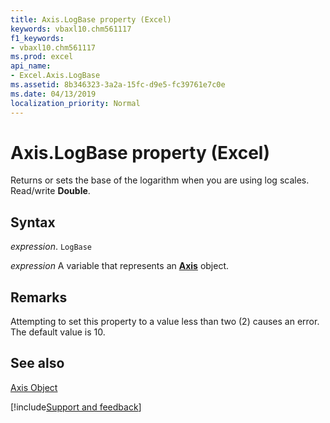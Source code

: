 ```yaml
---
title: Axis.LogBase property (Excel)
keywords: vbaxl10.chm561117
f1_keywords:
- vbaxl10.chm561117
ms.prod: excel
api_name:
- Excel.Axis.LogBase
ms.assetid: 8b346323-3a2a-15fc-d9e5-fc39761e7c0e
ms.date: 04/13/2019
localization_priority: Normal
---
```



# Axis.LogBase property (Excel)

Returns or sets the base of the logarithm when you are using log scales. Read/write  **Double**.


## Syntax

_expression_. `LogBase`

_expression_ A variable that represents an **[Axis](Excel.Axis(object).md)** object.


## Remarks

Attempting to set this property to a value less than two (2) causes an error. The default value is 10.


## See also


[Axis Object](Excel.Axis(object).md)

[!include[Support and feedback](~/includes/feedback-boilerplate.md)]